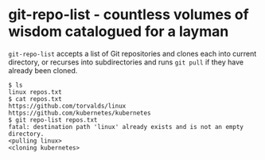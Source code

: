 git-repo-list - countless volumes of wisdom catalogued for a layman
===================================================================
`git-repo-list` accepts a list of Git repositories and clones each into current
directory, or recurses into subdirectories and runs `git pull` if they have
already been cloned.

```
$ ls
linux repos.txt
$ cat repos.txt
https://github.com/torvalds/linux
https://github.com/kubernetes/kubernetes
$ git repo-list repos.txt
fatal: destination path 'linux' already exists and is not an empty directory.
<pulling linux>
<cloning kubernetes>
```
